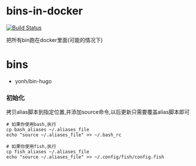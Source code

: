 # bins-in-docker

[![Build Status](https://travis-ci.org/yonh/bins-in-docker.svg?branch=master)](https://travis-ci.org/yonh/bins-in-docker)

把所有bin跑在docker里面(可能的情况下)

# bins

* yonh/bin-hugo




### 初始化
拷贝alias脚本到指定位置,并添加source命令,以后更新只需要覆盖alias脚本即可
```
# 如果你使用bash,执行
cp bash_aliases ~/.aliases_file
echo "source ~/.aliases_file" >> ~/.bash_rc

# 如果你使用fish,执行
cp fish_aliases ~/.aliases_file
echo "source ~/.aliases_file" >> ~/.config/fish/config.fish
```

